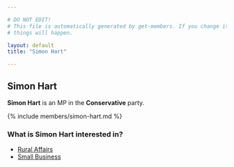 ```yaml
---

# DO NOT EDIT!
# This file is automatically generated by get-members. If you change it, bad
# things will happen.

layout: default
title: "Simon Hart"

---
```


## Simon Hart

**Simon Hart** is an MP in the **Conservative** party.

{% include members/simon-hart.md %}

### What is Simon Hart interested in?


* [Rural Affairs](/interests/rural-affairs.html)
* [Small Business](/interests/small-business.html)
